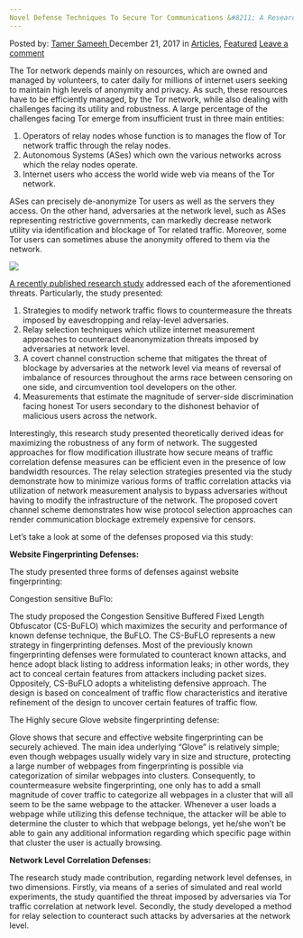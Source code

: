 ```yaml
---
Novel Defense Techniques To Secure Tor Communications &#8211; A Research Study
---
```

<article class="post-listing post-24002 post type-post status-publish format-standard has-post-thumbnail hentry category-articles category-deepdot-news tag-communications tag-defense tag-research tag-secure tag-study tag-techniques tag-tor">
    <div class="post-inner">
    <p class="post-meta">
    <span>Posted by: <a href="https://www.deepdotweb.com/author/tamersameeh/" title="">Tamer Sameeh </a></span>
    <span>December 21, 2017</span>
    <span>in <a href="https://www.deepdotweb.com/category/articles/" rel="category tag">Articles</a>, <a href="https://www.deepdotweb.com/category/deepdot-news/" rel="category tag">Featured</a></span>
    <span><a href="https://www.deepdotweb.com/2017/12/21/novel-defense-techniques-secure-tor-communications-research-study/#respond">Leave a comment</a></span>
    </p>
    <div class="clear"></div>
    <div class="entry">
    <p>The Tor network depends mainly on resources, which are owned and managed by volunteers, to cater daily for millions of internet users seeking to maintain high levels of anonymity and privacy. As such, these resources have to be efficiently managed, by the Tor network, while also dealing with challenges facing its utility and robustness. A large percentage of the challenges facing Tor emerge from insufficient trust in three main entities:</p>
    <ol>
    <li>Operators of relay nodes whose function is to manages the flow of Tor network traffic through the relay nodes.</li>
    <li>Autonomous Systems (ASes) which own the various networks across which the relay nodes operate.</li>
    <li>Internet users who access the world wide web via means of the Tor network.</li>
    </ol>
    <p>ASes can precisely de-anonymize Tor users as well as the servers they access. On the other hand, adversaries at the network level, such as ASes representing restrictive governments, can markedly decrease network utility via identification and blockage of Tor related traffic. Moreover, some Tor users can sometimes abuse the anonymity offered to them via the network.</p>
    <p><img class="wp-image-24005 aligncenter" src="https://www.deepdotweb.com/wp-content/uploads/2017/12/word-image-37.jpeg" srcset="https://www.deepdotweb.com/wp-content/uploads/2017/12/word-image-37.jpeg 660w, https://www.deepdotweb.com/wp-content/uploads/2017/12/word-image-37-300x169.jpeg 300w" sizes="(max-width: 660px) 100vw, 660px" /></p>
    <p><a href="https://search.proquest.com/openview/1148dde9e391dd5e9c2585f52dc027d0/1?pq-origsite=gscholar&amp;cbl=18750&amp;diss=y">A recently published research study</a> addressed each of the aforementioned threats. Particularly, the study presented:</p>
    <ol>
    <li>Strategies to modify network traffic flows to countermeasure the threats imposed by eavesdropping and relay-level adversaries.</li>
    <li>Relay selection techniques which utilize internet measurement approaches to counteract deanonymization threats imposed by adversaries at network level.</li>
    <li>A covert channel construction scheme that mitigates the threat of blockage by adversaries at the network level via means of reversal of imbalance of resources throughout the arms race between censoring on one side, and circumvention tool developers on the other.</li>
    <li>Measurements that estimate the magnitude of server-side discrimination facing honest Tor users secondary to the dishonest behavior of malicious users across the network.</li>
    </ol>
    <p>Interestingly, this research study presented theoretically derived ideas for maximizing the robustness of any form of network. The suggested approaches for flow modification illustrate how secure means of traffic correlation defense measures can be efficient even in the presence of low bandwidth resources. The relay selection strategies presented via the study demonstrate how to minimize various forms of traffic correlation attacks via utilization of network measurement analysis to bypass adversaries without having to modify the infrastructure of the network. The proposed covert channel scheme demonstrates how wise protocol selection approaches can render communication blockage extremely expensive for censors.</p>
    <p>Let&#8217;s take a look at some of the defenses proposed via this study:</p>
    <p><strong>Website Fingerprinting Defenses:</strong></p>
    <p>The study presented three forms of defenses against website fingerprinting:</p>
    <p>Congestion sensitive BuFlo:</p>
    <p>The study proposed the Congestion Sensitive Buffered Fixed Length Obfuscator (CS-BuFLO) which maximizes the security and performance of known defense technique, the BuFLO. The CS-BuFLO represents a new strategy in fingerprinting defenses. Most of the previously known fingerprinting defenses were formulated to counteract known attacks, and hence adopt black listing to address information leaks; in other words, they act to conceal certain features from attackers including packet sizes. Oppositely, CS-BuFLO adopts a whitelisting defensive approach. The design is based on concealment of traffic flow characteristics and iterative refinement of the design to uncover certain features of traffic flow.</p>
    <p>The Highly secure Glove website fingerprinting defense:</p>
    <p>Glove shows that secure and effective website fingerprinting can be securely achieved. The main idea underlying &#8220;Glove&#8221; is relatively simple; even though webpages usually widely vary in size and structure, protecting a large number of webpages from fingerprinting is possible via categorization of similar webpages into clusters. Consequently, to countermeasure website fingerprinting, one only has to add a small magnitude of cover traffic to categorize all webpages in a cluster that will all seem to be the same webpage to the attacker. Whenever a user loads a webpage while utilizing this defense technique, the attacker will be able to determine the cluster to which that webpage belongs, yet he/she won&#8217;t be able to gain any additional information regarding which specific page within that cluster the user is actually browsing.</p>
    <p><strong>Network Level Correlation Defenses:</strong></p>
    <p>The research study made contribution, regarding network level defenses, in two dimensions. Firstly, via means of a series of simulated and real world experiments, the study quantified the threat imposed by adversaries via Tor traffic correlation at network level. Secondly, the study developed a method for relay selection to counteract such attacks by adversaries at the network level.</p>
    </div>
    <span style="display:none"><a href="https://www.deepdotweb.com/tag/communications/" rel="tag">communications</a> <a href="https://www.deepdotweb.com/tag/defense/" rel="tag">defense</a> <a href="https://www.deepdotweb.com/tag/research/" rel="tag">research</a> <a href="https://www.deepdotweb.com/tag/secure/" rel="tag">secure</a> <a href="https://www.deepdotweb.com/tag/study/" rel="tag">study</a> <a href="https://www.deepdotweb.com/tag/techniques/" rel="tag">techniques</a> <a href="https://www.deepdotweb.com/tag/tor/" rel="tag">tor</a></span> <span style="display:none" class="updated">2017-12-21</span>
    <div style="display:none" class="vcard author" itemprop="author" itemscope itemtype="http://schema.org/Person"><strong class="fn" itemprop="name"><a href="https://www.deepdotweb.com/author/tamersameeh/" title="Posts by Tamer Sameeh" rel="author">Tamer Sameeh</a></strong></div>
    </div>
</article>

